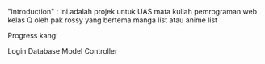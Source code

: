 "introduction" : ini adalah projek untuk UAS mata kuliah pemrograman web kelas Q oleh pak rossy yang bertema manga list atau anime list

Progress kang:

Login
Database
Model
Controller